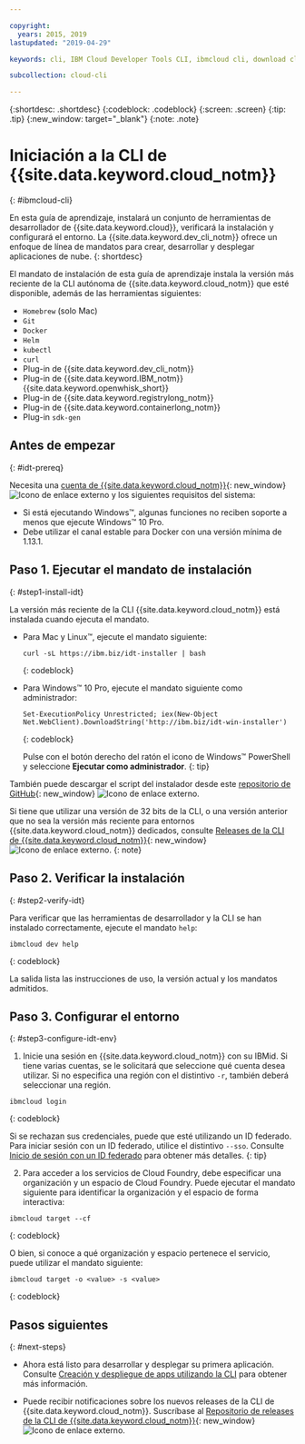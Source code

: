 ```yaml
---

copyright:
  years: 2015, 2019
lastupdated: "2019-04-29"

keywords: cli, IBM Cloud Developer Tools CLI, ibmcloud cli, download cli, ibmcloud dev, cloud cli, dev plugin, dev plug-in, cloud command line, developer tools, dev tools, install cloud cli, getting started cli

subcollection: cloud-cli

---
```


{:shortdesc: .shortdesc}
{:codeblock: .codeblock}
{:screen: .screen}
{:tip: .tip}
{:new_window: target="_blank"}
{:note: .note}

# Iniciación a la CLI de {{site.data.keyword.cloud_notm}}
{: #ibmcloud-cli}

En esta guía de aprendizaje, instalará un conjunto de herramientas de desarrollador de {{site.data.keyword.cloud}}, verificará la instalación y configurará el entorno. La {{site.data.keyword.dev_cli_notm}} ofrece un enfoque de línea de mandatos para crear, desarrollar y desplegar aplicaciones de nube.
{: shortdesc}

El mandato de instalación de esta guía de aprendizaje instala la versión más reciente de la CLI autónoma de
{{site.data.keyword.cloud_notm}} que esté disponible, además de las herramientas siguientes:

* `Homebrew` (solo Mac)
* `Git`
* `Docker`
* `Helm`
* `kubectl`
* `curl`
* Plug-in de {{site.data.keyword.dev_cli_notm}}
* Plug-in de {{site.data.keyword.IBM_notm}} {{site.data.keyword.openwhisk_short}}
* Plug-in de {{site.data.keyword.registrylong_notm}}
* Plug-in de {{site.data.keyword.containerlong_notm}}
* Plug-in `sdk-gen`

## Antes de empezar
{: #idt-prereq}

Necesita una [cuenta de {{site.data.keyword.cloud_notm}}](https://cloud.ibm.com/){: new_window} ![Icono de enlace externo](../icons/launch-glyph.svg "Icono de enlace externo") y los siguientes requisitos del sistema:

* Si está ejecutando Windows&trade;, algunas funciones no reciben soporte a menos que ejecute Windows&trade; 10 Pro.
* Debe utilizar el canal estable para Docker con una versión mínima de 1.13.1.

## Paso 1. Ejecutar el mandato de instalación
{: #step1-install-idt}

La versión más reciente de la CLI {{site.data.keyword.cloud_notm}} está instalada cuando ejecuta el mandato.

* Para Mac y Linux&trade;, ejecute el mandato siguiente:
  ```
  curl -sL https://ibm.biz/idt-installer | bash
  ```
  {: codeblock}

* Para Windows&trade; 10 Pro, ejecute el mandato siguiente como administrador:
  ```
  Set-ExecutionPolicy Unrestricted; iex(New-Object Net.WebClient).DownloadString('http://ibm.biz/idt-win-installer')
  ```
  {: codeblock}

  Pulse con el botón derecho del ratón el icono de Windows&trade; PowerShell y seleccione **Ejecutar como administrador**.
  {: tip}

También puede descargar el script del instalador desde este [repositorio de GitHub](https://github.com/IBM-Cloud/ibm-cloud-developer-tools){: new_window} ![Icono de enlace externo](../icons/launch-glyph.svg "Icono de enlace externo").

Si tiene que utilizar una versión de 32 bits de la CLI, o una versión anterior que no sea la versión más reciente para entornos {{site.data.keyword.cloud_notm}} dedicados, consulte [Releases de la CLI de {{site.data.keyword.cloud_notm}}](https://github.com/IBM-Cloud/ibm-cloud-cli-release/releases/){: new_window} ![Icono de enlace externo](../icons/launch-glyph.svg "Icono de enlace externo").
{: note}

## Paso 2. Verificar la instalación
{: #step2-verify-idt}

Para verificar que las herramientas de desarrollador y la CLI se han instalado correctamente, ejecute el mandato `help`:
```
ibmcloud dev help
```
{: codeblock}

La salida lista las instrucciones de uso, la versión actual y los mandatos admitidos.

## Paso 3. Configurar el entorno
{: #step3-configure-idt-env}

1. Inicie una sesión en {{site.data.keyword.cloud_notm}} con su IBMid. Si tiene varias cuentas, se le solicitará que seleccione qué cuenta desea utilizar. Si no especifica una región con el distintivo `-r`, también deberá seleccionar una región.
  ```
  ibmcloud login
  ```
  {: codeblock}
  
  Si se rechazan sus credenciales, puede que esté utilizando un ID federado. Para iniciar sesión con un ID federado, utilice el distintivo
`--sso`. Consulte [Inicio de sesión con un ID federado](/docs/iam/federated_id?topic=iam-federated_id#federated_id) para obtener más detalles.
  {: tip}

2. Para acceder a los servicios de Cloud Foundry, debe especificar una organización y un espacio de Cloud Foundry. Puede ejecutar el mandato siguiente para identificar la organización y el espacio de forma interactiva:
  ```
  ibmcloud target --cf
  ```
  {: codeblock}

  O bien, si conoce a qué organización y espacio pertenece el servicio, puede utilizar el mandato siguiente:
  ```
  ibmcloud target -o <value> -s <value>
  ```
  {: codeblock}

## Pasos siguientes
{: #next-steps}

* Ahora está listo para desarrollar y desplegar su primera aplicación. Consulte [Creación y despliegue de apps utilizando la CLI](/docs/apps?topic=creating-apps-create-deploy-app-cli#create-deploy-app-cli) para obtener más información.

* Puede recibir notificaciones sobre los nuevos releases de la CLI de {{site.data.keyword.cloud_notm}}. Suscríbase al [Repositorio de releases de la CLI de {{site.data.keyword.cloud_notm}}](https://github.com/IBM-Cloud/ibm-cloud-cli-release/releases/){: new_window} ![Icono de enlace externo](../icons/launch-glyph.svg "Icono de enlace externo").
